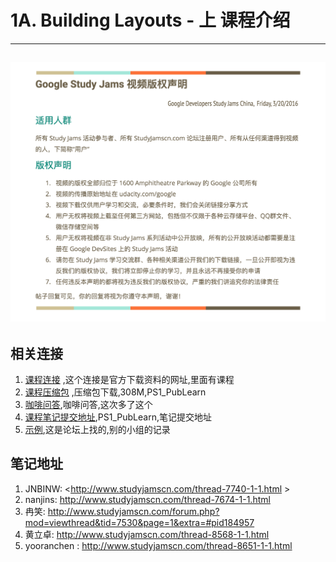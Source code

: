 # 1A. Building Layouts - 上 课程介绍

---
![Alt text](/image/cpright.png)
---
##  相关连接

  1.  [课程连接](http://www.studyjamscn.com/thread-395-1-1.html) ,这个连接是官方下载资料的网址,里面有课程
  2.  [课程压缩包](http://120.52.72.21/7xry3e.com2.z0.glb.qiniucdn.com/studyjams/udacity/2016/PS1_PubLearn.zip) ,压缩包下载,308M,PS1_PubLearn
  3.  [咖啡问答](http://120.52.72.21/7xry3e.com2.z0.glb.qiniucdn.com/studyjams/udacity/2016/Coffee_GoodBoy.zip),咖啡问答,这次多了这个
  4.  [课程笔记提交地址](http://www.studyjamscn.com/forum-147-1.html),PS1_PubLearn,笔记提交地址
  5.  [示例](http://www.studyjamscn.com/forum.php?mod=viewthread&tid=5522&page=1&extra=#pid175726),这是论坛上找的,别的小组的记录

##  笔记地址
1.  JNBINW:  <http://www.studyjamscn.com/thread-7740-1-1.html >
2.  nanjins:  <http://www.studyjamscn.com/thread-7674-1-1.html>
3.  冉笑: <http://www.studyjamscn.com/forum.php?mod=viewthread&tid=7530&page=1&extra=#pid184957>
4.  黄立卓: <http://www.studyjamscn.com/thread-8568-1-1.html>
5.  yooranchen : <http://www.studyjamscn.com/thread-8651-1-1.html>
